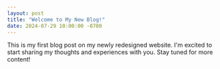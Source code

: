 ```yaml
---
layout: post
title: "Welcome to My New Blog!"
date: 2024-07-29 10:00:00 -0700
---
```


This is my first blog post on my newly redesigned website. I'm excited to start sharing my thoughts and experiences with you. Stay tuned for more content!
